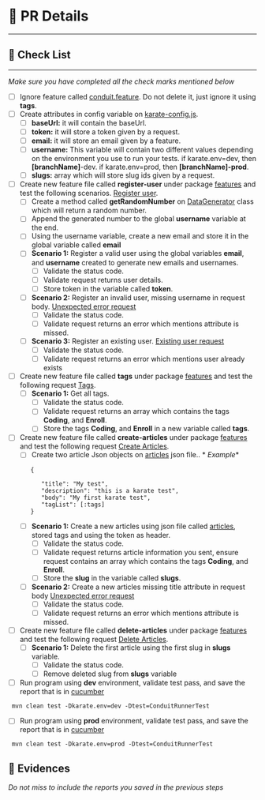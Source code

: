 # 📌 PR Details

---

## 📝 Check List

---
<i>Make sure you have completed all the check marks mentioned below</i>

- [ ] Ignore feature called [conduit.feature](../src/test/java/org/conduit/features/conduit.feature). Do not delete it,
 just
 ignore it using **tags**.
- [ ] Create attributes in config variable on [karate-config.js](../src/test/java/karate-config.js).
    - [ ] **baseUrl:**  it will contain the baseUrl.
    - [ ] **token:** it will store a token given by a request.
    - [ ] **email:** it will store an email given by a feature.
    - [ ] **username:** This variable will contain two different values depending on the environment you use to run
     your
     tests. if karate.env=dev, then **[branchName]**-dev. if karate.env=prod, then **[branchName]-prod**.
    - [ ] **slugs:** array which will store slug ids given by a request.
- [ ] Create new feature file called **register-user** under package [features](../src/test/java/org/conduit/features)
 and test the
 following
 scenarios. [Register user](https://web.postman.co/workspace/My-Workspace~f79fdbc6-f622-45c7-8c45-63f99c4038e7/request/37903089-70cff9d5-77a2-4470-b630-678448de8359?tab=body).
    - [ ] Create a method called **getRandomNumber**
     on [DataGenerator](../src/test/java/org/conduit/helpers/DataGenerator.java) class which will return a random
     number.
    - [ ] Append the generated number to the global **username** variable at the end.
    - [ ] Using the username variable, create a new email and store it in the global variable called **email**
    - [ ] **Scenario 1:** Register a valid user using the global variables **email**, and **username**
     created to generate new emails and usernames.
        - [ ] Validate the status code.
        - [ ] Validate request returns user details.
        - [ ] Store token in the variable called **token**.
    - [ ] **Scenario 2:** Register an invalid user, missing username in request
     body. [Unexpected error request](https://web.postman.co/workspace/My-Workspace~f79fdbc6-f622-45c7-8c45-63f99c4038e7/example/37903089-3b355112-5256-44f9-b8bd-8120c3e78c25)
        - [ ] Validate the status code.
        - [ ] Validate request returns an error which mentions attribute is missed.
    - [ ] **Scenario 3:** Register an existing
     user. [Existing user request](https://web.postman.co/workspace/My-Workspace~f79fdbc6-f622-45c7-8c45-63f99c4038e7/example/37903089-15447193-f8af-4ad0-9a2e-52946ecce339)
        - [ ] Validate the status code.
        - [ ] Validate request returns an error which mentions user already exists
- [ ] Create new feature file called **tags** under package [features](../src/test/java/org/conduit/features) and test
 the following
 request [Tags](https://web.postman.co/workspace/My-Workspace~f79fdbc6-f622-45c7-8c45-63f99c4038e7/request/37903089-0c32b370-46e7-4286-8aaa-4e930ed8e25f).
    - [ ] **Scenario 1:** Get all tags.
        - [ ] Validate the status code.
        - [ ] Validate request returns an array which contains the tags **Coding**, and **Enroll**.
        - [ ] Store the tags **Coding**, and **Enroll** in a new variable called **tags**.
- [ ] Create new feature file called **create-articles** under package [features](../src/test/java/org/conduit/features)
 and test the
 following
 request [Create Articles](https://web.postman.co/workspace/My-Workspace~f79fdbc6-f622-45c7-8c45-63f99c4038e7/request/37903089-bdcfed20-0a62-45e6-8433-e1883331e192).
    - [ ] Create two article Json objects on [articles](../src/test/java/org/conduit/data/articles.json) json file.. *
     *Example**
  ```
     {

        "title": "My test",
        "description": "this is a karate test",
        "body": "My first karate test",
        "tagList": [:tags]
     }
  ```
    - [ ] **Scenario 1:** Create a new articles using json file
     called [articles](../src/test/java/org/conduit/data/articles.json), stored tags and using the token as header.
        - [ ] Validate the status code.
        - [ ] Validate request returns article information you sent, ensure request contains an array which contains the
         tags **Coding**, and **Enroll**.
        - [ ] Store the **slug** in the variable called **slugs**.
    - [ ] **Scenario 2:** Create a new articles missing title attribute in request
     body [Unexpected error request](https://web.postman.co/workspace/My-Workspace~f79fdbc6-f622-45c7-8c45-63f99c4038e7/example/37903089-7095c4c1-9e59-4ba1-9b31-a61734b6cb88)
        - [ ] Validate the status code.
        - [ ] Validate request returns an error which mentions attribute is missed.
- [ ] Create new feature file called **delete-articles** under package [features](../src/test/java/org/conduit/features)
 and test the
 following
 request [Delete Articles](https://web.postman.co/workspace/My-Workspace~f79fdbc6-f622-45c7-8c45-63f99c4038e7/request/37903089-44ba4cdf-3633-4731-b85a-7ebb7a9bfd5b).
    - [ ] **Scenario 1:** Delete the first article using the first slug in **slugs** variable.
        - [ ] Validate the status code.
        - [ ] Remove deleted slug from **slugs** variable
- [ ] Run program using **dev** environment, validate test pass, and save the report that is
 in [cucumber](../target/cucumber-html-reports/overview-features.html)

``` mvn clean test -Dkarate.env=dev -Dtest=ConduitRunnerTest```

- [ ] Run program using **prod** environment, validate test pass, and save the report that is
 in [cucumber](../target/cucumber-html-reports/overview-features.html)

``` mvn clean test -Dkarate.env=prod -Dtest=ConduitRunnerTest```

## 📁 Evidences

<i>Do not miss to include the reports you saved in the previous steps</i>
